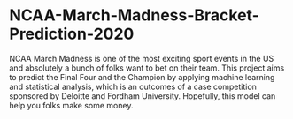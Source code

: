 # NCAA-March-Madness-Bracket-Prediction-2020
NCAA March Madness is one of the most exciting sport events in the US and absolutely a bunch of folks want to bet on their team. This project aims to predict the Final Four and the Champion by applying machine learning and statistical analysis, which is an outcomes of a case competition sponsored by Deloitte and Fordham University. Hopefully, this model can help you folks make some money. 
